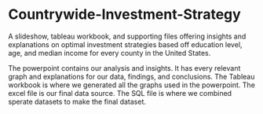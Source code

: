 # Countrywide-Investment-Strategy
A slideshow, tableau workbook, and supporting files offering insights and explanations on optimal investment strategies based off education level, age, and median income for every county in the United States.


The powerpoint contains our analysis and insights. It has every relevant graph and explanations for our data, findings, and conclusions. The Tableau workbook is where we generated all the graphs used in the powerpoint. The excel file is our final data source. The SQL file is where we combined sperate datasets to make the final dataset.
